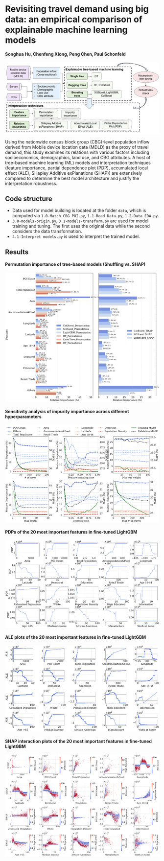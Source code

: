 # Revisiting travel demand using big data: an empirical comparison of explainable machine learning models

#### Songhua Hu, Chenfeng Xiong, Peng Chen, Paul Schonfeld

![F1](figures/framework.png "results")

Using the nationwide census block group (CBG)-level population inflow derived from Mobile device location data (MDLD) as the proxy of travel demand, 
this study examines its relations with various factors including socioeconomics, demographics, land use, and CBG attributes. 
A host of tree-based machine learning (ML) models and interpretation techniques (feature importance, partial dependence plot (PDP), accumulated local effect (ALE), SHapley Additive exPlanations (SHAP)) 
are extensively compared to determine the best model architecture and justify the interpretation robustness.

## Code structure
* Data used for model building is located at the folder `data`, which is computed via `1.0-Match_CBG_POI.py`, `1.1-Read_Data.py`, `1.2-Data_EDA.py`.
* `3.0-models-origin.py`, `3.1-models-transform.py` are used for model training and tuning. The first uses the original data while the second considers the data transformation.
* `4.1-Interpret models.py` is used to interpret the trained model.


## Results
#### Permutation importance of tree-based models (Shuffling vs. SHAP)
![F1](figures/importance.png "results")
#### Sensitivity analysis of impurity importance across different hyperparameters
![F1](figures/sensitivity.png "results")
#### PDPs of the 20 most important features in fine-tuned LightGBM
![F1](figures/PDP.png "results")
#### ALE plots of the 20 most important features in fine-tuned LightGBM
![F1](figures/ALE.png "results")
#### SHAP interaction plots of the 20 most important features in fine-tuned LightGBM
![F1](figures/SHAP.png "results")
